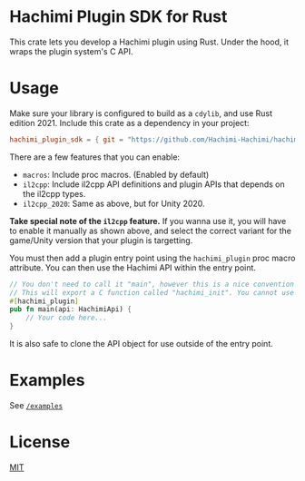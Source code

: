 # Hachimi Plugin SDK for Rust
This crate lets you develop a Hachimi plugin using Rust. Under the hood, it wraps the plugin system's C API.

# Usage
Make sure your library is configured to build as a `cdylib`, and use Rust edition 2021. Include this crate as a dependency in your project:
```toml
hachimi_plugin_sdk = { git = "https://github.com/Hachimi-Hachimi/hachimi_plugin_sdk_rs.git", features = ["il2cpp"] }
```

There are a few features that you can enable:
- `macros`: Include proc macros. (Enabled by default)
- `il2cpp`: Include il2cpp API definitions and plugin APIs that depends on the il2cpp types.
- `il2cpp_2020`: Same as above, but for Unity 2020.

**Take special note of the `il2cpp` feature.** If you wanna use it, you will have to enable it manually as shown above, and select the correct variant for the game/Unity version that your plugin is targetting.

You must then add a plugin entry point using the `hachimi_plugin` proc macro attribute. You can then use the Hachimi API within the entry point.

```rs
// You don't need to call it "main", however this is a nice convention to have.
// This will export a C function called "hachimi_init". You cannot use that same name for this.
#[hachimi_plugin]
pub fn main(api: HachimiApi) {
    // Your code here...
}
```

It is also safe to clone the API object for use outside of the entry point.

# Examples
See [`/examples`](examples)

# License
[MIT](LICENSE)